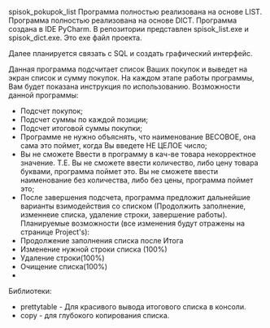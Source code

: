 spisok_pokupok_list
Программа полностью реализована на основе LIST. 
Программа полностью реализована на основе DICT. 
Программа создана в IDE PyCharm. 
В репозитории представлен spisok_list.exe и spisok_dict.exe. Это exe файл проекта.

Далее планируется связать с SQL и создать графический интерфейс.

Данная программа подсчитает список Ваших покупок и выведет на экран список и сумму покупок. На каждом этапе работы программы, Вам будет показана инструкция по использованию. 
Возможности данной программы:

- Подсчет покупок;
- Подсчет суммы по каждой позиции;
- Подсчет итоговой суммы покупки;
- Программе не нужно объяснять, что наименование ВЕСОВОЕ, она сама это поймет, когда Вы введете НЕ ЦЕЛОЕ число;
- Вы не сможете Ввести в программу в кач-ве товара некорректное значение. Т.Е. Вы не сможете ввести количество, либо цену товара буквами, программа поймет это. Вы не сможете ввести наименование без количества, либо без цены, программа поймет это;
- После завершения подсчета, программа предложит дальнейшие варианты взимодействия со списком (Продолжить заполнение, изменнеие списка, удаление строки, завершение работы). 
Планируемые возможности (все изменения будут отражены на странице Project's):
- Продолжение заполнения списка после Итога
- Изменение нужной строки списка (100%)
- Удаление строки(100%)
- Очищение списка(100%)
- 
Библиотеки: 
- prettytable - Для красивого вывода итогового списка в консоли. 
- copy - для глубокого копирования списка.

